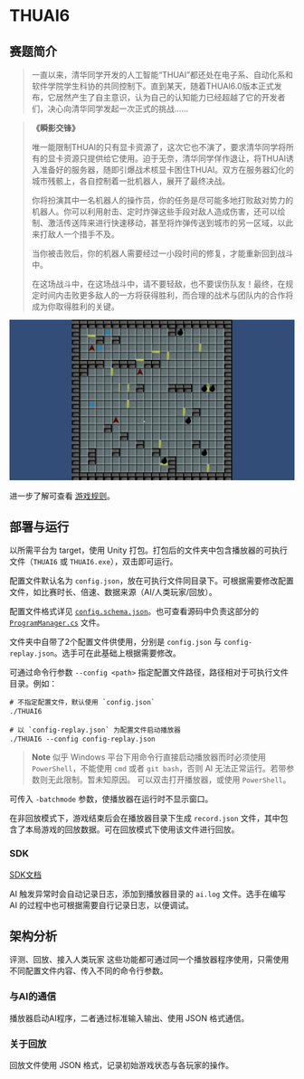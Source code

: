 # THUAI6

## 赛题简介

> 一直以来，清华同学开发的人工智能“THUAI”都还处在电子系、自动化系和软件学院学生科协的共同控制下。直到某天，随着THUAI6.0版本正式发布，它居然产生了自主意识，认为自己的认知能力已经超越了它的开发者们，决心向清华同学发起一次正式的挑战……

> **《瞬影交锋》**
> 
> 唯一能限制THUAI的只有显卡资源了，这次它也不演了，要求清华同学将所有的显卡资源只提供给它使用。迫于无奈，清华同学佯作退让，将THUAI诱入准备好的服务器，随即引爆战术核显卡困住THUAI。双方在服务器幻化的城市残骸上，各自控制着一批机器人，展开了最终决战。
> 
> 你将扮演其中一名机器人的操作员，你的任务是尽可能多地打败敌对势力的机器人。你可以利用射击、定时炸弹这些手段对敌人造成伤害，还可以绘制、激活传送阵来进行快速移动，甚至将炸弹传送到城市的另一区域，以此来打敌人一个措手不及。
> 
> 当你被击败后，你的机器人需要经过一小段时间的修复，才能重新回到战斗中。
> 
> 在这场战斗中，在这场战斗中，请不要轻敌，也不要误伤队友！最终，在规定时间内击败更多敌人的一方将获得胜利，而合理的战术与团队内的合作将成为你取得胜利的关键。

![demo](docs/assets/demo.gif)

进一步了解可查看 [游戏规则](docs/游戏规则.md)。

## 部署与运行

以所需平台为 target，使用 Unity 打包。打包后的文件夹中包含播放器的可执行文件（`THUAI6` 或 `THUAI6.exe`），双击即可运行。

配置文件默认名为 `config.json`，放在可执行文件同目录下。可根据需要修改配置文件，如比赛时长、倍速、数据来源（AI/人类玩家/回放）。

配置文件格式详见 [`config.schema.json`](https://raw.githubusercontent.com/THUAI-ssast/THUAI6/main/docs/config.schema.json)。也可查看源码中负责这部分的 [`ProgramManager.cs`](./Assets/Scripts/ProgramManager.cs) 文件。

文件夹中自带了2个配置文件供使用，分别是 `config.json` 与 `config-replay.json`。选手可在此基础上根据需要修改。

可通过命令行参数 `--config <path>` 指定配置文件路径，路径相对于可执行文件目录。例如：

```shell
# 不指定配置文件，默认使用 `config.json`
./THUAI6

# 以 `config-replay.json` 为配置文件启动播放器
./THUAI6 --config config-replay.json
```

> **Note**
> 似乎 Windows 平台下用命令行直接启动播放器而时必须使用 `PowerShell`，不能使用 `cmd` 或者 `git bash`，否则 AI 无法正常运行。若带参数则无此限制。暂未知原因。
> 可以双击打开播放器，或使用 `PowerShell`。

可传入 `-batchmode` 参数，使播放器在运行时不显示窗口。

在非回放模式下，游戏结束后会在播放器目录下生成 `record.json` 文件，其中包含了本局游戏的回放数据。可在回放模式下使用该文件进行回放。

### SDK

[SDK文档](docs/SDK文档.md)

AI 触发异常时会自动记录日志，添加到播放器目录的 `ai.log` 文件。选手在编写 AI 的过程中也可根据需要自行记录日志，以便调试。

## 架构分析

评测、回放、接入人类玩家 这些功能都可通过同一个播放器程序使用，只需使用不同配置文件内容、传入不同的命令行参数。

### 与AI的通信

播放器启动AI程序，二者通过标准输入输出、使用 JSON 格式通信。

### 关于回放

回放文件使用 JSON 格式，记录初始游戏状态与各玩家的操作。
